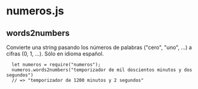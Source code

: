 # numeros.js

## words2numbers
Convierte una string pasando los números de palabras ("cero", "uno", ...) a cifras (0, 1, ...). Sólo en idioma español.

```
  let numeros = require("numeros");
  numeros.words2numbers("temporizador de mil doscientos minutos y dos segundos")
  // => "temporizador de 1200 minutos y 2 segundos"
```
